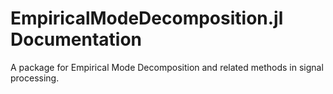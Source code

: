 # EmpiricalModeDecomposition.jl Documentation

A package for Empirical Mode Decomposition and related methods in signal processing.
